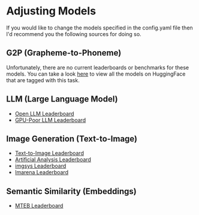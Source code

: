 # Adjusting Models
If you would like to change the models specified in the config.yaml file then I'd recommend you the following sources for doing so.

## G2P (Grapheme-to-Phoneme)
Unfortunately, there are no current leaderboards or benchmarks for these models. You can take a look [here](https://huggingface.co/models?other=Grapheme-to-Phoneme) to view all the models on HuggingFace that are tagged with this task.

## LLM (Large Language Model)
- [Open LLM Leaderboard](https://huggingface.co/spaces/open-llm-leaderboard/open_llm_leaderboard#/)
- [GPU-Poor LLM Leaderboard](https://huggingface.co/spaces/k-mktr/gpu-poor-llm-arena)

## Image Generation (Text-to-Image)
- [Text-to-Image Leaderboard](https://huggingface.co/spaces/ArtificialAnalysis/Text-to-Image-Leaderboard)
- [Artificial Analysis Leaderboard](https://artificialanalysis.ai/text-to-image)
- [imgsys Leaderboard](https://imgsys.org/rankings)
- [lmarena Leaderboard](https://lmarena.ai/?leaderboard=)

## Semantic Similarity (Embeddings)
- [MTEB Leaderboard](https://huggingface.co/spaces/mteb/leaderboard)
